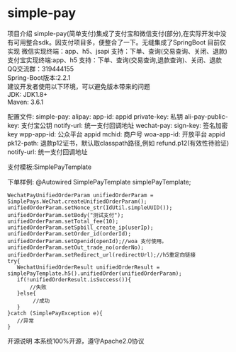 # simple-pay
项目介绍
simple-pay(简单支付)集成了支付宝和微信支付(部分),在实际开发中没有可用整合sdk。因支付项目多，便整合了一下。无缝集成了SpringBoot
目前仅实现 
    微信实现终端：app、h5、jsapi 支持：下单、查询(交易查询、关闭、退款)
    支付宝实现终端:app、h5 支持：下单、查询(交易查询,退款查询)、关闭、退款
QQ交流群：319444155<br/>
Spring-Boot版本:2.2.1<br/>
建议开发者使用以下环境，可以避免版本带来的问题<br/>
    JDK: JDK1.8+<br/>
    Maven: 3.6.1<br/>

配置文件:
simple-pay:
  alipay:
    app-id: appid
    private-key: 私钥
    ali-pay-public-key: 支付宝公钥
    notify-url: 统一支付回调地址
  wechat-pay:
    sign-key: 签名加密key
    wpp-app-id: 公众平台 appid
    mchid: 商户号
    woa-app-id: 开放平台 appid
    pk12-path: 退款p12证书，默认取classpath路径,例如 refund.p12(有效性待验证)
    notify-url: 统一支付回调地址

支付模板:SimplePayTemplate
    
下单样例:
    @Autowired
    SimplePayTemplate simplePayTemplate;
    
    WechatPayUnifiedOrderParam unifiedOrderParam = SimplePays.WeChat.createUnifiedOrderParam();
    unifiedOrderParam.setNonce_str(IdUtil.simpleUUID());
    unifiedOrderParam.setBody("测试支付");
    unifiedOrderParam.setTotal_fee(10);
    unifiedOrderParam.setSpbill_create_ip(userIp);
    unifiedOrderParam.setOrder_id(orderId);
    unifiedOrderParam.setOpenid(openId);//woa 支付使用。
    unifiedOrderParam.setOut_trade_no(orderNo);
    unifiedOrderParam.setRedirect_url(redirectUrl);//h5重定向链接
    try{
       WechatUnifiedOrderResult unifiedOrderResult = simplePayTemplate.h5().unifiedOrder(unifiedOrderParam);
       if(!unifiedOrderResult.isSuccess()){
           //失败
       }else{
            //成功
       }
    }catch (SimplePayException e){
       //异常
    }
    
开源说明
本系统100%开源，遵守Apache2.0协议
